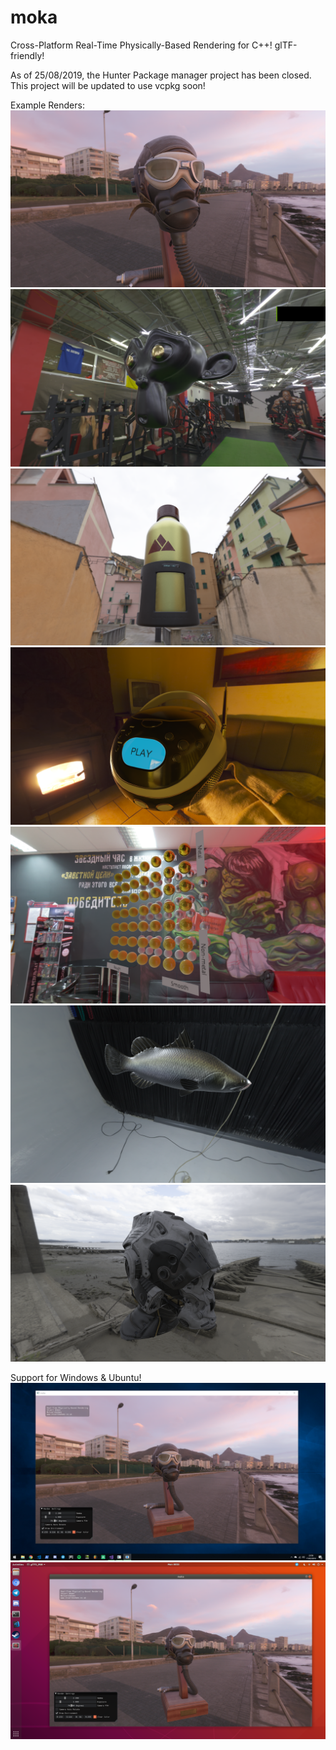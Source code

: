 # moka
Cross-Platform Real-Time Physically-Based Rendering for C++! glTF-friendly!

As of 25/08/2019, the Hunter Package manager project has been closed. This project will be updated to use vcpkg soon!

Example Renders:
![alt text](examples/renders/render1.png "Current Build")
![alt text](examples/renders/render2.png "Current Build")
![alt text](examples/renders/render3.png "Current Build")
![alt text](examples/renders/render4.png "Current Build")
![alt text](examples/renders/render5.png "Current Build")
![alt text](examples/renders/render6.png "Current Build")
![alt text](examples/renders/render7.png "Current Build")

Support for Windows & Ubuntu!
![alt text](examples/renders/windows.png "Current Build")
![alt text](examples/renders/ubuntu.png "Current Build")
